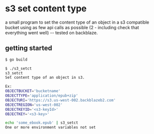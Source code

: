 # s3 set content type

a small program to set the content type of an object in a s3 compatible bucket using as few api calls as possible (2 - including check that everything went well) -- tested on backblaze.

## getting started

``` bash
$ go build

$ ./s3_setct
s3_setct
Set content type of an object in s3.

Ex:
OBJECTBUCKET='bucketname'
OBJECTTYPE='application/epub+zip'
OBJECTURI='https://s3.us-west-002.backblazeb2.com'
OBJECTREGION='us-west-002'
OBJECTKEYID='<s3-keyId>'
OBJECTKEY='<s3-key>'

echo 'some_ebook.epub' | s3_setct
One or more environment variables not set
```

<!-- LocalWords: contenttype Content-Type s3 object storage backblaze
     LocalWords: PUT POST REPLACE in place
     LocalWords: Github readme
 -->
